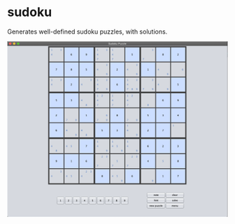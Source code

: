 # sudoku

Generates well-defined sudoku puzzles, with solutions. 

![Example puzzle](/images/puzzle_w_notes.png)